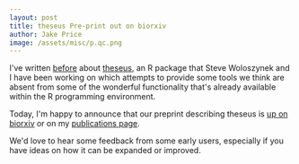 ```yaml
---
layout: post
title: theseus Pre-print out on biorxiv
author: Jake Price
image: /assets/misc/p.qc.png
---
```


I've written [before](https://jacobrprice.github.io/2017/12/22/Introducingtheseus.html) about [theseus](https://jacobrprice.github.io/4-R.html), an R package that Steve Woloszynek and I have been working on which attempts to provide some tools we think are absent from some of the wonderful functionality that's already available within the R programming environment. 

Today, I'm happy to announce that our preprint describing theseus is [up on biorxiv](https://www.biorxiv.org/content/early/2018/04/05/295675) or on my [publications page](https://jacobrprice.github.io/2-publications.html).

We'd love to hear some feedback from some early users, especially if you have ideas on how it can be expanded or improved. 
